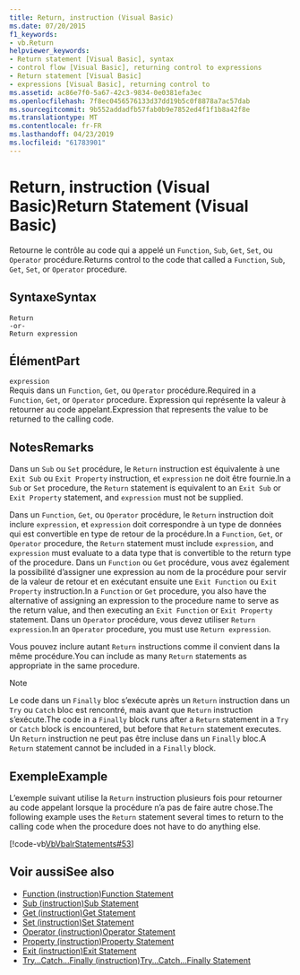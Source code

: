 ```yaml
---
title: Return, instruction (Visual Basic)
ms.date: 07/20/2015
f1_keywords:
- vb.Return
helpviewer_keywords:
- Return statement [Visual Basic], syntax
- control flow [Visual Basic], returning control to expressions
- Return statement [Visual Basic]
- expressions [Visual Basic], returning control to
ms.assetid: ac86e7f0-5a67-42c3-9834-0e0381efa3ec
ms.openlocfilehash: 7f8ec0456576133d37dd19b5c0f8878a7ac57dab
ms.sourcegitcommit: 9b552addadfb57fab0b9e7852ed4f1f1b8a42f8e
ms.translationtype: MT
ms.contentlocale: fr-FR
ms.lasthandoff: 04/23/2019
ms.locfileid: "61783901"
---
```

# <a name="return-statement-visual-basic"></a><span data-ttu-id="44b32-102">Return, instruction (Visual Basic)</span><span class="sxs-lookup"><span data-stu-id="44b32-102">Return Statement (Visual Basic)</span></span>
<span data-ttu-id="44b32-103">Retourne le contrôle au code qui a appelé un `Function`, `Sub`, `Get`, `Set`, ou `Operator` procédure.</span><span class="sxs-lookup"><span data-stu-id="44b32-103">Returns control to the code that called a `Function`, `Sub`, `Get`, `Set`, or `Operator` procedure.</span></span>  
  
## <a name="syntax"></a><span data-ttu-id="44b32-104">Syntaxe</span><span class="sxs-lookup"><span data-stu-id="44b32-104">Syntax</span></span>  
  
```  
Return  
-or-  
Return expression  
```  
  
## <a name="part"></a><span data-ttu-id="44b32-105">Élément</span><span class="sxs-lookup"><span data-stu-id="44b32-105">Part</span></span>  
 `expression`  
 <span data-ttu-id="44b32-106">Requis dans un `Function`, `Get`, ou `Operator` procédure.</span><span class="sxs-lookup"><span data-stu-id="44b32-106">Required in a `Function`, `Get`, or `Operator` procedure.</span></span> <span data-ttu-id="44b32-107">Expression qui représente la valeur à retourner au code appelant.</span><span class="sxs-lookup"><span data-stu-id="44b32-107">Expression that represents the value to be returned to the calling code.</span></span>  
  
## <a name="remarks"></a><span data-ttu-id="44b32-108">Notes</span><span class="sxs-lookup"><span data-stu-id="44b32-108">Remarks</span></span>  
 <span data-ttu-id="44b32-109">Dans un `Sub` ou `Set` procédure, le `Return` instruction est équivalente à une `Exit Sub` ou `Exit Property` instruction, et `expression` ne doit être fournie.</span><span class="sxs-lookup"><span data-stu-id="44b32-109">In a `Sub` or `Set` procedure, the `Return` statement is equivalent to an `Exit Sub` or `Exit Property` statement, and `expression` must not be supplied.</span></span>  
  
 <span data-ttu-id="44b32-110">Dans un `Function`, `Get`, ou `Operator` procédure, le `Return` instruction doit inclure `expression`, et `expression` doit correspondre à un type de données qui est convertible en type de retour de la procédure.</span><span class="sxs-lookup"><span data-stu-id="44b32-110">In a `Function`, `Get`, or `Operator` procedure, the `Return` statement must include `expression`, and `expression` must evaluate to a data type that is convertible to the return type of the procedure.</span></span> <span data-ttu-id="44b32-111">Dans un `Function` ou `Get` procédure, vous avez également la possibilité d’assigner une expression au nom de la procédure pour servir de la valeur de retour et en exécutant ensuite une `Exit Function` ou `Exit Property` instruction.</span><span class="sxs-lookup"><span data-stu-id="44b32-111">In a `Function` or `Get` procedure, you also have the alternative of assigning an expression to the procedure name to serve as the return value, and then executing an `Exit Function` or `Exit Property` statement.</span></span> <span data-ttu-id="44b32-112">Dans un `Operator` procédure, vous devez utiliser `Return expression`.</span><span class="sxs-lookup"><span data-stu-id="44b32-112">In an `Operator` procedure, you must use `Return expression`.</span></span>  
  
 <span data-ttu-id="44b32-113">Vous pouvez inclure autant `Return` instructions comme il convient dans la même procédure.</span><span class="sxs-lookup"><span data-stu-id="44b32-113">You can include as many `Return` statements as appropriate in the same procedure.</span></span>  
  
> [!NOTE]
>  <span data-ttu-id="44b32-114">Le code dans un `Finally` bloc s’exécute après un `Return` instruction dans un `Try` ou `Catch` bloc est rencontré, mais avant que `Return` instruction s’exécute.</span><span class="sxs-lookup"><span data-stu-id="44b32-114">The code in a `Finally` block runs after a `Return` statement in a `Try` or `Catch` block is encountered, but before that `Return` statement executes.</span></span> <span data-ttu-id="44b32-115">Un `Return` instruction ne peut pas être incluse dans un `Finally` bloc.</span><span class="sxs-lookup"><span data-stu-id="44b32-115">A `Return` statement cannot be included in a `Finally` block.</span></span>  
  
## <a name="example"></a><span data-ttu-id="44b32-116">Exemple</span><span class="sxs-lookup"><span data-stu-id="44b32-116">Example</span></span>  
 <span data-ttu-id="44b32-117">L’exemple suivant utilise la `Return` instruction plusieurs fois pour retourner au code appelant lorsque la procédure n’a pas de faire autre chose.</span><span class="sxs-lookup"><span data-stu-id="44b32-117">The following example uses the `Return` statement several times to return to the calling code when the procedure does not have to do anything else.</span></span>  
  
 [!code-vb[VbVbalrStatements#53](~/samples/snippets/visualbasic/VS_Snippets_VBCSharp/VbVbalrStatements/VB/Class1.vb#53)]  
  
## <a name="see-also"></a><span data-ttu-id="44b32-118">Voir aussi</span><span class="sxs-lookup"><span data-stu-id="44b32-118">See also</span></span>

- [<span data-ttu-id="44b32-119">Function (instruction)</span><span class="sxs-lookup"><span data-stu-id="44b32-119">Function Statement</span></span>](../../../visual-basic/language-reference/statements/function-statement.md)
- [<span data-ttu-id="44b32-120">Sub (instruction)</span><span class="sxs-lookup"><span data-stu-id="44b32-120">Sub Statement</span></span>](../../../visual-basic/language-reference/statements/sub-statement.md)
- [<span data-ttu-id="44b32-121">Get (instruction)</span><span class="sxs-lookup"><span data-stu-id="44b32-121">Get Statement</span></span>](../../../visual-basic/language-reference/statements/get-statement.md)
- [<span data-ttu-id="44b32-122">Set (instruction)</span><span class="sxs-lookup"><span data-stu-id="44b32-122">Set Statement</span></span>](../../../visual-basic/language-reference/statements/set-statement.md)
- [<span data-ttu-id="44b32-123">Operator (instruction)</span><span class="sxs-lookup"><span data-stu-id="44b32-123">Operator Statement</span></span>](../../../visual-basic/language-reference/statements/operator-statement.md)
- [<span data-ttu-id="44b32-124">Property (instruction)</span><span class="sxs-lookup"><span data-stu-id="44b32-124">Property Statement</span></span>](../../../visual-basic/language-reference/statements/property-statement.md)
- [<span data-ttu-id="44b32-125">Exit (instruction)</span><span class="sxs-lookup"><span data-stu-id="44b32-125">Exit Statement</span></span>](../../../visual-basic/language-reference/statements/exit-statement.md)
- [<span data-ttu-id="44b32-126">Try...Catch...Finally (instruction)</span><span class="sxs-lookup"><span data-stu-id="44b32-126">Try...Catch...Finally Statement</span></span>](../../../visual-basic/language-reference/statements/try-catch-finally-statement.md)
